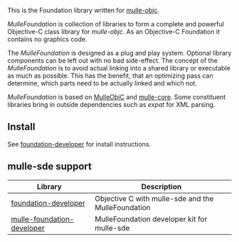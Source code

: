This is the Foundation library written for [mulle-objc](//mulle-objc.github.io).

*MulleFoundation* is collection of libraries to form a complete and powerful Objective-C
class library for *mulle-objc*. As an Objective-C Foundation it contains no graphics code.

The *MulleFoundation* is designed as a plug and play system. Optional library components can be 
left out with no bad side-effect. The concept of the *MulleFoundation* is to avoid actual 
linking into a shared library or executable as much as possible. This has the benefit, that
an optimizing pass can determine, which parts need to be actually linked and which not.

*MulleFoundation* is based on [MulleObjC](//github.com/MulleObjC) and [mulle-core](//github.com/mulle-core).
Some constituent libraries bring in outside dependencies such as *expat* for XML parsing.


## Install

See [foundation-developer](//github.com/MulleFoundation/foundation-developer) for install instructions.


## mulle-sde support

| Library                                                                                | Description
| ---------------------------------------------------------------------------------------|----------------------
| [foundation-developer](//github.com/MulleFoundation/foundation-developer)              | Objective C with mulle-sde and the MulleFoundation
| [mulle-foundation-developer](//github.com/MulleFoundation/mulle-foundation-developer)  | MulleFoundation developer kit for mulle-sde 
